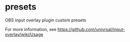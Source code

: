 # presets
OBS input overlay plugin custom presets

For more information, see https://github.com/univrsal/input-overlay/wiki/Usage
